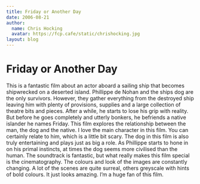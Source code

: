 ```yaml
---
title: Friday or Another Day
date: 2006-08-21
author:
  name: Chris Hocking
  avatar: https://fcp.cafe/static/chrishocking.jpg
layout: blog
---
```

# Friday or Another Day

This is a fantastic film about an actor aboard a sailing ship that becomes shipwrecked on a deserted island. Phillippe de Nohan and the ships dog are the only survivors. However, they gather everything from the destroyed ship leaving him with plenty of provisions, supplies and a large collection of theatre bits and pieces. After a while, he starts to lose his grip with reality. But before he goes completely and utterly bonkers, he befriends a native islander he names Friday. This film explores the relationship between the man, the dog and the native. I love the main character in this film. You can certainly relate to him, which is a little bit scary. The dog in this film is also truly entertaining and plays just as big a role. As Phillippe starts to hone in on his primal instincts, at times the dog seems more civilised than the human. The soundtrack is fantastic, but what really makes this film special is the cinematography. The colours and look of the images are constantly changing. A lot of the scenes are quite surreal, others greyscale with hints of bold colours. It just looks amazing. I’m a huge fan of this film.